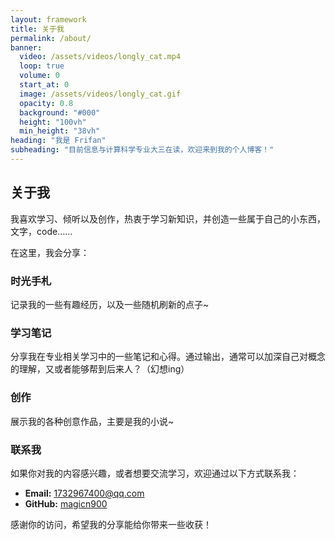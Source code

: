 ```yaml
---
layout: framework
title: 关于我
permalink: /about/
banner:
  video: /assets/videos/longly_cat.mp4
  loop: true
  volume: 0
  start_at: 0
  image: /assets/videos/longly_cat.gif
  opacity: 0.8
  background: "#000"
  height: "100vh"
  min_height: "38vh"
heading: "我是 Frifan"
subheading: "目前信息与计算科学专业大三在读，欢迎来到我的个人博客！"
---
```

## 关于我

我喜欢学习、倾听以及创作，热衷于学习新知识，并创造一些属于自己的小东西，文字，code……

在这里，我会分享：

### 时光手札

记录我的一些有趣经历，以及一些随机刷新的点子~

### 学习笔记

分享我在专业相关学习中的一些笔记和心得。通过输出，通常可以加深自己对概念的理解，又或者能够帮到后来人？（幻想ing）

### 创作

展示我的各种创意作品，主要是我的小说~

### 联系我

如果你对我的内容感兴趣，或者想要交流学习，欢迎通过以下方式联系我：

- **Email:** 1732967400@qq.com
- **GitHub:** [magicn900](https://github.com/magicn900)

感谢你的访问，希望我的分享能给你带来一些收获！
